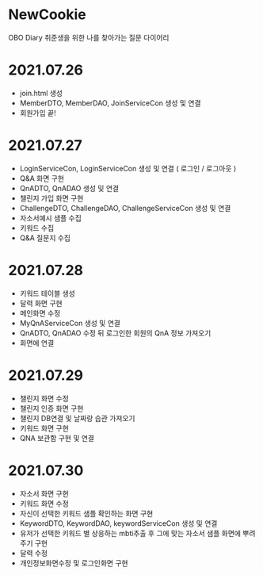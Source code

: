 # NewCookie
OBO Diary 취준생을 위한 나를 찾아가는 질문 다이어리

# 2021.07.26 
- join.html 생성
- MemberDTO, MemberDAO, JoinServiceCon 생성 및 연결
- 회원가입 끝!

# 2021.07.27
- LoginServiceCon, LoginServiceCon 생성 및 연결 ( 로그인 / 로그아웃 )
- Q&A 화면 구현
- QnADTO, QnADAO 생성 및 연결
- 챌린지 가입 화면 구현
- ChallengeDTO, ChallengeDAO, ChallengeServiceCon 생성 및 연결 
- 자소서예시 샘플 수집
- 키워드 수집
- Q&A 질문지 수집

# 2021.07.28 
- 키워드 테이블 생성
- 달력 화면 구현
- 메인화면 수정
- MyQnAServiceCon 생성 및 연결
- QnADTO, QnADAO 수정 뒤 로그인한 회원의 QnA 정보 가져오기
- 화면에 연결

# 2021.07.29
- 챌린지 화면 수정
- 챌린지 인증 화면 구현
- 챌린지 DB연결 및 날짜랑 습관 가져오기
- 키워드 화면 구현
- QNA 보관함 구현 및 연결

# 2021.07.30
- 자소서 화면 구현
- 키워드 화면 수정 
- 자신이 선택한 키워드 샘플 확인하는 화면 구현
- KeywordDTO, KeywordDAO, keywordServiceCon 생성 및 연결
- 유저가 선택한 키워드 별 상응하는 mbti추출 후 그에 맞는 자소서 샘플 화면에 뿌려주기 구현
- 달력 수정
- 개인정보화면수정 및 로그인화면 구현
